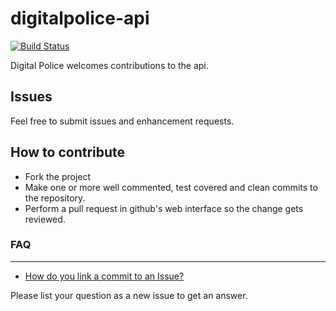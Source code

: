 # digitalpolice-api
[![Build Status](http://162.211.230.155:8181/job/digitalpolice-java/badge/icon)](http://162.211.230.155:8181/job/digitalpolice-java/)

Digital Police welcomes contributions to the api.

Issues
------

Feel free to submit issues and enhancement requests.

How to contribute
-----------------

- Fork the project
- Make one or more well commented, test covered and clean commits to the repository.
- Perform a pull request in github's web interface so the change gets reviewed.

### FAQ
-----------------

- [How do you link a commit to an Issue?](https://github.com/digiU-DigitalPolice/digitalpolice-api/issues/14)

Please list your question as a new issue to get an answer.
